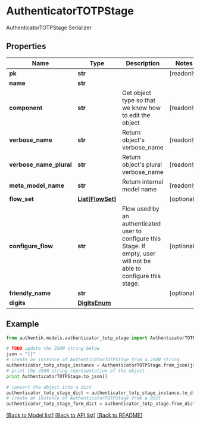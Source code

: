 # AuthenticatorTOTPStage

AuthenticatorTOTPStage Serializer

## Properties
Name | Type | Description | Notes
------------ | ------------- | ------------- | -------------
**pk** | **str** |  | [readonly] 
**name** | **str** |  | 
**component** | **str** | Get object type so that we know how to edit the object | [readonly] 
**verbose_name** | **str** | Return object&#39;s verbose_name | [readonly] 
**verbose_name_plural** | **str** | Return object&#39;s plural verbose_name | [readonly] 
**meta_model_name** | **str** | Return internal model name | [readonly] 
**flow_set** | [**List[FlowSet]**](FlowSet.md) |  | [optional] 
**configure_flow** | **str** | Flow used by an authenticated user to configure this Stage. If empty, user will not be able to configure this stage. | [optional] 
**friendly_name** | **str** |  | [optional] 
**digits** | [**DigitsEnum**](DigitsEnum.md) |  | 

## Example

```python
from authentik.models.authenticator_totp_stage import AuthenticatorTOTPStage

# TODO update the JSON string below
json = "{}"
# create an instance of AuthenticatorTOTPStage from a JSON string
authenticator_totp_stage_instance = AuthenticatorTOTPStage.from_json(json)
# print the JSON string representation of the object
print AuthenticatorTOTPStage.to_json()

# convert the object into a dict
authenticator_totp_stage_dict = authenticator_totp_stage_instance.to_dict()
# create an instance of AuthenticatorTOTPStage from a dict
authenticator_totp_stage_form_dict = authenticator_totp_stage.from_dict(authenticator_totp_stage_dict)
```
[[Back to Model list]](../README.md#documentation-for-models) [[Back to API list]](../README.md#documentation-for-api-endpoints) [[Back to README]](../README.md)


